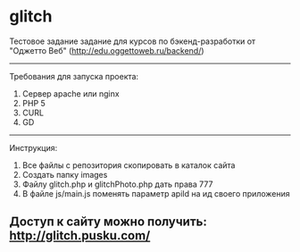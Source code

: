 glitch
======
Тестовое задание задание для курсов по бэкенд-разработки от "Оджетто Веб" (http://edu.oggettoweb.ru/backend/)

------

Требования для запуска проекта:
   1. Сервер apache или nginx
   2. PHP 5
   3. CURL
   4. GD

------
Инструкция:
   1. Все файлы с репозитория скопировать в каталок сайта
   2. Создать папку images
   3. Файлу glitch.php и glitchPhoto.php дать права 777
   4. В файле js/main.js поменять параметр apiId на ид своего приложения

Доступ к сайту можно получить: http://glitch.pusku.com/
------
